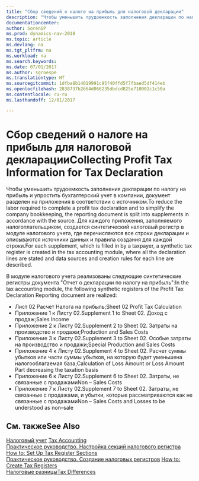 ```yaml
---
title: "Сбор сведений о налоге на прибыль для налоговой декларации"
description: "Чтобы уменьшить трудоемкость заполнения декларации по налогу на прибыль и упростить бухгалтерский учет в компании, документ разделен на приложения в соответствии с источником."
documentationcenter: 
author: SorenGP
ms.prod: dynamics-nav-2018
ms.topic: article
ms.devlang: na
ms.tgt_pltfrm: na
ms.workload: na
ms.search.keywords: 
ms.date: 07/01/2017
ms.author: sgroespe
ms.translationtype: HT
ms.sourcegitcommit: 1dfba8b14019991c95f40ffd5f7fbaed5df414eb
ms.openlocfilehash: 2838737b2664d066235dbdcd825e710002c1c50a
ms.contentlocale: ru-ru
ms.lasthandoff: 12/01/2017

---
```

# <a name="collecting-profit-tax-information-for-tax-declaration"></a><span data-ttu-id="bb310-103">Сбор сведений о налоге на прибыль для налоговой декларации</span><span class="sxs-lookup"><span data-stu-id="bb310-103">Collecting Profit Tax Information for Tax Declaration</span></span>
<span data-ttu-id="bb310-104">Чтобы уменьшить трудоемкость заполнения декларации по налогу на прибыль и упростить бухгалтерский учет в компании, документ разделен на приложения в соответствии с источником.</span><span class="sxs-lookup"><span data-stu-id="bb310-104">To reduce the labor required to complete a profit tax declaration and to simplify the company bookkeeping, the reporting document is split into supplements in accordance with the source.</span></span> <span data-ttu-id="bb310-105">Для каждого приложения, заполняемого налогоплательщиком, создается синтетический налоговый регистр в модуле налогового учета, где перечисляются все строки декларации и описываются источники данных и правила создания для каждой строки.</span><span class="sxs-lookup"><span data-stu-id="bb310-105">For each supplement, which is filled in by a taxpayer, a synthetic tax register is created in the tax accounting module, where all the declaration lines are stated and data sources and creation rules for each line are described.</span></span>  

<span data-ttu-id="bb310-106">В модуле налогового учета реализованы следующие синтетические регистры документа "Отчет о декларации по налогу на прибыль":</span><span class="sxs-lookup"><span data-stu-id="bb310-106">In the tax accounting module, the following synthetic registers of the Profit Tax Declaration Reporting document are realized:</span></span>  

- <span data-ttu-id="bb310-107">Лист 02 Расчет Налога на прибыль;</span><span class="sxs-lookup"><span data-stu-id="bb310-107">Sheet 02 Profit Tax Calculation</span></span>  
- <span data-ttu-id="bb310-108">Приложение 1 к Листу 02.</span><span class="sxs-lookup"><span data-stu-id="bb310-108">Supplement 1 to Sheet 02.</span></span> <span data-ttu-id="bb310-109">Доход с продаж;</span><span class="sxs-lookup"><span data-stu-id="bb310-109">Sales Income</span></span>  
- <span data-ttu-id="bb310-110">Приложение 2 к Листу 02.</span><span class="sxs-lookup"><span data-stu-id="bb310-110">Supplement 2 to Sheet 02.</span></span> <span data-ttu-id="bb310-111">Затраты на производство и продажи;</span><span class="sxs-lookup"><span data-stu-id="bb310-111">Production and Sales Costs</span></span>  
- <span data-ttu-id="bb310-112">Приложение 3 к Листу 02.</span><span class="sxs-lookup"><span data-stu-id="bb310-112">Supplement 3 to Sheet 02.</span></span> <span data-ttu-id="bb310-113">Особые затраты на производство и продажи;</span><span class="sxs-lookup"><span data-stu-id="bb310-113">Special Production and Sales Costs</span></span>  
- <span data-ttu-id="bb310-114">Приложение 4 к Листу 02.</span><span class="sxs-lookup"><span data-stu-id="bb310-114">Supplement 4 to Sheet 02.</span></span> <span data-ttu-id="bb310-115">Расчет суммы убытков или части суммы убытков, на которую будет уменьшена налогооблагаемая база;</span><span class="sxs-lookup"><span data-stu-id="bb310-115">Calculation of Loss Amount or Loss Amount Part decreasing the taxation basis</span></span>  
- <span data-ttu-id="bb310-116">Приложение 6 к Листу 02.</span><span class="sxs-lookup"><span data-stu-id="bb310-116">Supplement 6 to Sheet 02.</span></span> <span data-ttu-id="bb310-117">Затраты, не связанные с продажами</span><span class="sxs-lookup"><span data-stu-id="bb310-117">Non – Sales Costs</span></span>  
- <span data-ttu-id="bb310-118">Приложение 7 к Листу 02.</span><span class="sxs-lookup"><span data-stu-id="bb310-118">Supplement 7 to Sheet 02.</span></span> <span data-ttu-id="bb310-119">Затраты, не связанные с продажами, и убытки, которые рассматриваются как не связанные с продажами</span><span class="sxs-lookup"><span data-stu-id="bb310-119">Non – Sales Costs and Losses to be understood as non–sale</span></span>  

## <a name="see-also"></a><span data-ttu-id="bb310-120">См. также</span><span class="sxs-lookup"><span data-stu-id="bb310-120">See Also</span></span>  
 <span data-ttu-id="bb310-121">[Налоговый учет](tax-accounting.md) </span><span class="sxs-lookup"><span data-stu-id="bb310-121">[Tax Accounting](tax-accounting.md) </span></span>  
 <span data-ttu-id="bb310-122">[Практическое руководство. Настройка секций налогового регистра](how-to-set-up-tax-register-sections.md) </span><span class="sxs-lookup"><span data-stu-id="bb310-122">[How to: Set Up Tax Register Sections](how-to-set-up-tax-register-sections.md) </span></span>  
 <span data-ttu-id="bb310-123">[Практическое руководство. Создание налоговых регистров](how-to-create-tax-registers.md) </span><span class="sxs-lookup"><span data-stu-id="bb310-123">[How to: Create Tax Registers](how-to-create-tax-registers.md) </span></span>  
 [<span data-ttu-id="bb310-124">Налоговые разницы</span><span class="sxs-lookup"><span data-stu-id="bb310-124">Tax Differences</span></span>](tax-differences.md)


